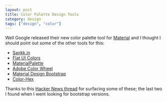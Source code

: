 ```yaml
---
layout: post
title: Color Palette Design Tools
category: design
tags: ["design", "color"]
---
```

Well Google released their new color palette tool for [Material](https://material.io/color/) and I thought I should point out some of the other tools for this: 

* [Sankk.in](https://www.sankk.in/material-mixer/)
* [Flat UI Colors](http://flatuicolors.com/)
* [MaterialPalette](https://www.materialpalette.com/)
* [Adobe Color Wheel](https://color.adobe.com/create/color-wheel/)
* [Material Design Bootstrap](https://mdbootstrap.com/css/colors/)
* [Color-Hex](http://www.color-hex.com/color-palettes/)

Thanks to this [Hacker News thread](https://news.ycombinator.com/item?id=14085425) for surfacing some of these; the last two I found when I went looking for bootstrap versions.

